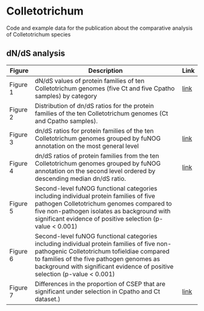 # Colletotrichum
Code and example data for the publication about the comparative analysis of Colletotrichum species

## dN/dS analysis

| Figure        | Description           | Link  |
| ------------- |-------------| -----|
| Figure 1   | dN/dS values of protein families of ten Colletotrichum genomes (five Ct and five Cpatho samples) by category | [link](/figures/boxplot)    |
| Figure 2  | Distribution of dn/dS ratios for the protein families of the ten Colletotrichum genomes (Ct and Cpatho samples).|    |
| Figure 3 | dn/dS ratios for protein families of the ten Colletotrichum genomes grouped by fuNOG annotation on the most general level | [link](/figures/fuNOG_single_figure) |
| Figure 4 | dn/dS ratios of protein families from the ten Colletotrichum genomes grouped by fuNOG annotation on the second level ordered by descending median dn/dS ratio. | [link](/figures/fuNOG_single_figure) |
| Figure 5 | Second-level fuNOG functional categories including individual protein families of five pathogen Colletotrichum genomes compared to five non-pathogen isolates as background with significant evidence of positive selection (p-value < 0.001)  |    |
| Figure 6 | Second-level fuNOG functional categories including individual protein families of five non-pathogenic Colletotrichum tofieldiae compared to families of the five pathogen genomes as background with significant evidence of positive selection (p-value < 0.001)  |    |
| Figure 7 | Differences in the proportion of CSEP that are significant under selection in Cpatho and Ct dataset.)  | [link](/figures/csep_figure/) |


 
